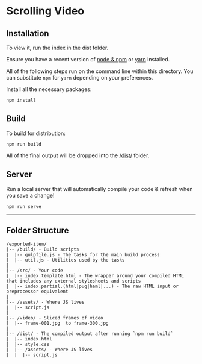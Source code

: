 # Scrolling Video 

## Installation

To view it, run the index in the dist folder.

Ensure you have a recent version of [node & npm](https://nodejs.org/en/download/) or [yarn](https://yarnpkg.com/en/docs/install) installed.

All of the following steps run on the command line within this directory. You can substitute `npm` for `yarn` depending on your preferences.

Install all the necessary packages:

```
npm install
```

## Build

To build for distribution:

```
npm run build
```

All of the final output will be dropped into the [/dist/](./dist) folder.

## Server

Run a local server that will automatically compile your code & refresh when you save a change!

```
npm run serve
```

---

## Folder Structure

```
/exported-item/
|-- /build/ - Build scripts
|  |-- gulpfile.js - The tasks for the main build process
|  |-- util.js - Utilities used by the tasks
|
|-- /src/ - Your code
|  |-- index.template.html - The wrapper around your compiled HTML that includes any external stylesheets and scripts
|  |-- index.partial.(html|pug|haml|...) - The raw HTML input or preprocessor equivalent
|
|-- /assets/ - Where JS lives
|  |-- script.js
|
|-- /video/ - Sliced frames of video
|  |-- frame-001.jpg  to frame-300.jpg
|
|-- /dist/ - The compiled output after running `npm run build`
|  |-- index.html
|  |-- style.css
|  |-- /assets/ - Where JS lives
|  |  |-- script.js
```